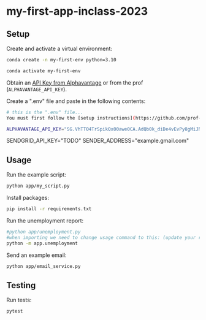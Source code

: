 # my-first-app-inclass-2023
## Setup

Create and activate a virtual environment:

```sh
conda create -n my-first-env python=3.10

conda activate my-first-env
```
Obtain an [API Key from Alphavantage](https://www.alphavantage.co/support/#api-key) or from the prof (`ALPHAVANTAGE_API_KEY`).

Create a ".env" file and paste in the following contents:

```sh
# this is the ".env" file...
You must first follow the [setup instructions](https://github.com/prof-rossetti/intro-to-python/blob/main/notes/python/packages/sendgrid.md) to create an account, verify your account, setup a single sender, and obtain an API Key.

ALPHAVANTAGE_API_KEY="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"
```
SENDGRID_API_KEY="TODO"
SENDER_ADDRESS="example.gmail.com"

## Usage

Run the example script:

```sh
python app/my_script.py
```

Install packages:
```sh
pip install -r requirements.txt
```

Run the unemployment report:
```sh
#python app/unemployment.py
#when importing we need to change usage command to this: (update your readme accordingly):
python -m app.unemployment
```
Send an example email:
```sh
python app/email_service.py
```

## Testing

Run tests:

```sh
pytest
```